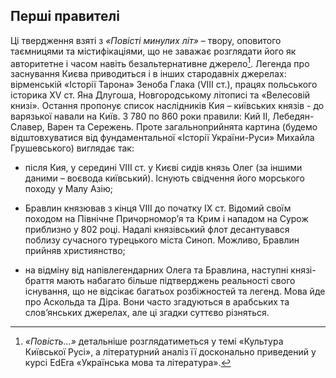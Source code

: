 Перші правителі
---------------

Ці твердження взяті з *«Повісті минулих літ»* – твору, оповитого
таємницями та містифікаціями, що не заважає розглядати його як
авторитетне і часом навіть безальтернативне джерело[^1]. Легенда про
заснування Києва приводиться і в інших стародавніх джерелах: вірменській
«Історії Тарона» Зеноба Глака (VIII ст.), працях польського історика XV
ст. Яна Длугоша, Новгородському літописі та «Велесовій книзі». Остання
пропонує список наслідників Кия – київських князів - до варязької навали
на Київ. З 780 по 860 роки правили: Кий ІІ, Лебедян-Славер, Варен та
Сережень. Проте загальноприйнята картина (будемо відштовхуватися від
фундаментальної «Історії України-Руси» Михайла Грушевського) виглядає
так:

-   після Кия, у середині VIІI ст. у Києві сидів князь Олег (за іншими
    даними – воєвода київський). Існують свідчення його морського походу
    у Малу Азію;

-   Бравлин князював з кінця VIII до початку IX ст. Відомий своїм
    походом на Північне Причорномор’я та Крим і нападом на Сурож
    приблизно у 802 році. Надалі князівський флот десантувався поблизу
    сучасного турецького міста Синоп. Можливо, Бравлин прийняв
    християнство;

-   на відміну від напівлегендарних Олега та Бравлина, наступні
    князі-браття мають набагато більше підтверджень реальності свого
    існування, що не відсікає багатьох розбіжностей та легенд. Мова йде
    про Аскольда та Діра. Вони часто згадуються в арабських та
    слов’янських джерелах, але ці згадки суттєво різняться.


[^1]: *«Повість$\dots$»* детальніше розглядатиметься у темі «Культура
    Київської Русі», а літературний аналіз її досконально приведений у
    курсі EdEra «Українська мова та література».